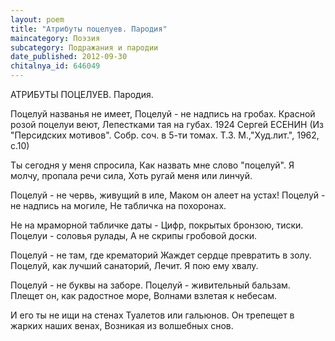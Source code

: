 ```yaml
---
layout: poem
title: "Атрибуты поцелуев. Пародия"
maincategory: Поэзия
subcategory: Подражания и пародии
date_published: 2012-09-30
chitalnya_id: 646049
---
```




АТРИБУТЫ ПОЦЕЛУЕВ. Пародия.

   Поцелуй названья не имеет,
   Поцелуй - не надпись на гробах.
   Красной розой поцелуи веют,
   Лепестками тая на губах.
   1924
       Сергей ЕСЕНИН
       (Из "Персидских мотивов".
       Собр. соч. в 5-ти томах.
       Т.3. М.,"Худ.лит.", 1962, с.10)

Ты сегодня у меня спросила,
Как назвать мне слово "поцелуй".
Я молчу, пропала речи сила,
Хоть ругай меня или линчуй.

Поцелуй - не червь, живущий в иле,
Маком он алеет на устах!
Поцелуй - не надпись на могиле,
Не табличка на похоронах.

Не на мраморной табличке даты -
Цифр, покрытых бронзою, тиски.
Поцелуи - соловья рулады,
А не скрипы гробовой доски.

Поцелуй - не там, где крематорий
Жаждет сердце превратить в золу.
Поцелуй, как лучший санаторий,
Лечит. Я пою ему хвалу.

Поцелуй - не буквы на заборе.
Поцелуй - живительный бальзам.
Плещет он, как радостное море,
Волнами взлетая к небесам.

И его ты не ищи на стенах
Туалетов или гальюнов.
Он трепещет в жарких наших венах,
Возникая из волшебных снов. 






